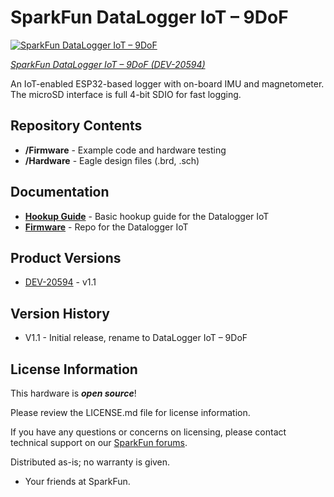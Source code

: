 SparkFun DataLogger IoT – 9DoF
========================================

[![SparkFun DataLogger IoT – 9DoF](https://cdn.sparkfun.com/assets/parts/2/0/4/2/4/20594-_DEV_SparkFun_DataLogger_LoT-_02.jpg)](https://www.sparkfun.com/products/20594)

[*SparkFun DataLogger IoT – 9DoF (DEV-20594)*](https://www.sparkfun.com/products/20594)

An IoT-enabled ESP32-based logger with on-board IMU and magnetometer. The microSD interface is full 4-bit SDIO for fast logging.


Repository Contents
-------------------
* **/Firmware** - Example code and hardware testing
* **/Hardware** - Eagle design files (.brd, .sch)

Documentation
-------------------

* **[Hookup Guide](https://docs.sparkfun.com/SparkFun_DataLogger/)** - Basic hookup guide for the Datalogger IoT
* **[Firmware](https://github.com/sparkfun/SparkFun_DataLogger/tree/main/firmware)** - Repo for the Datalogger IoT

Product Versions
----------------

* [DEV-20594](https://www.sparkfun.com/products/20594) - v1.1

Version History
---------------

- V1.1 - Initial release, rename to DataLogger IoT – 9DoF

License Information
-------------------

This hardware is _**open source**_!

Please review the LICENSE.md file for license information. 

If you have any questions or concerns on licensing, please contact technical support on our [SparkFun forums](https://forum.sparkfun.com/viewforum.php?f=152).

Distributed as-is; no warranty is given.

- Your friends at SparkFun.

_<COLLABORATION CREDIT>_
